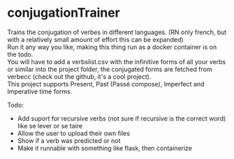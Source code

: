 # conjugationTrainer
<p>Trains the conjugation of verbes in different languages. (RN only french, but with a relatively small amount of effort this can be expanded)<br>
Run it any way you like, making this thing run as a docker container is on the todo.<br>
You will have to add a verbslist.csv with the infinitive forms of all your verbs or similar into the project folder, the conjugated forms are fetched from verbecc (check out the github, it's a cool project).<br>
This project supports Present, Past (Passé compose), Imperfect and Imperative time forms.</p>
Todo:
<ul>
  <li>Add suport for recursive verbs (not sure if recursive is the correct word) like se lever or se taire</li>
  <li>Allow the user to upload their own files</li>
  <li>Show if a verb was predicted or not</li>
  <li>Make it runnable with something like flask, then containerize</li>
</ul>
